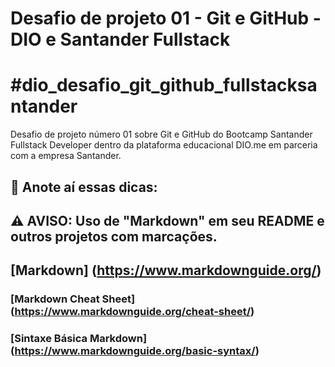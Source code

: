 # Desafio de projeto 01 - Git e GitHub - DIO e Santander Fullstack
# #dio_desafio_git_github_fullstacksantander
Desafio de projeto número 01 sobre Git e GitHub do Bootcamp Santander Fullstack Developer dentro da plataforma educacional DIO.me em parceria com a empresa Santander.

## :memo: **Anote aí essas dicas:** 
## :warning: **AVISO:** Uso de "Markdown" em seu README e outros projetos com marcações.

## [Markdown] (https://www.markdownguide.org/)
### [Markdown Cheat Sheet] (https://www.markdownguide.org/cheat-sheet/)
### [Sintaxe Básica Markdown] (https://www.markdownguide.org/basic-syntax/)
